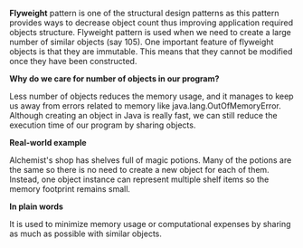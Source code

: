 **Flyweight** pattern is one of the structural design patterns as this pattern provides ways to decrease object count thus improving application required objects structure. Flyweight pattern is used when we need to create a large number of similar objects (say 105). One important feature of flyweight objects is that they are immutable. This means that they cannot be modified once they have been constructed.

**Why do we care for number of objects in our program?**

Less number of objects reduces the memory usage, and it manages to keep us away from errors related to memory like java.lang.OutOfMemoryError.
Although creating an object in Java is really fast, we can still reduce the execution time of our program by sharing objects.

**Real-world example**

Alchemist's shop has shelves full of magic potions. Many of the potions are the same so there is no need to create a new object for each of them. Instead, one object instance can represent multiple shelf items so the memory footprint remains small.

**In plain words**

It is used to minimize memory usage or computational expenses by sharing as much as possible with similar objects.

